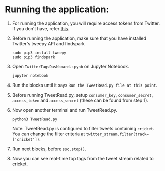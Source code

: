 # Running the application:

1. For running the application, you will require access tokens from Twitter. If you don't have, refer <a href='https://developer.twitter.com/en/docs/basics/authentication/guides/access-tokens.html'> this</a>.

2. Before running the application, make sure that you have installed Twitter's tweepy API and findspark
    ```
    sudo pip3 install tweepy
    sudo pip3 findspark
    ```

3. Open ```TwitterTagsDashboard.ipynb``` on Jupyter Notebook.
    ```
    jupyter notebook
    ```
    
4. Run the blocks until it says ```Run the TweetRead.py file at this point```.

5. Before running TweetRead.py, setup ```consumer_key```, ```consumer_secret```, ```access_token``` and ```access_secret``` (these can be found from step 1).

6. Now open another terminal and run TweetRead.py.
    ```
    python3 TweetRead.py
    ```
   Note: TweetRead.py is configured to filter tweets containing ```cricket```. You can change the filter criteria at ```twitter_stream.filter(track=['cricket'])```.
 
6. Run next blocks, before ```ssc.stop()```.

7. Now you can see real-time top tags from the tweet stream related to cricket.
